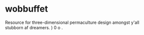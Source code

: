 # wobbuffet
Resource for three-dimensional permaculture design amongst y'all stubborn af dreamers.  ) 0 o .

